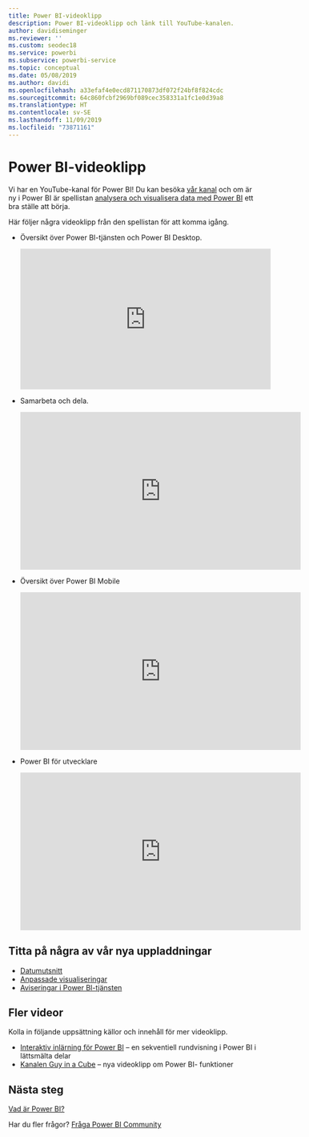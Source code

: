 ```yaml
---
title: Power BI-videoklipp
description: Power BI-videoklipp och länk till YouTube-kanalen.
author: davidiseminger
ms.reviewer: ''
ms.custom: seodec18
ms.service: powerbi
ms.subservice: powerbi-service
ms.topic: conceptual
ms.date: 05/08/2019
ms.author: davidi
ms.openlocfilehash: a33efaf4e0ecd871170873df072f24bf8f824cdc
ms.sourcegitcommit: 64c860fcbf2969bf089cec358331a1fc1e0d39a8
ms.translationtype: HT
ms.contentlocale: sv-SE
ms.lasthandoff: 11/09/2019
ms.locfileid: "73871161"
---
```

# <a name="power-bi-videos"></a>Power BI-videoklipp
Vi har en YouTube-kanal för Power BI! Du kan besöka [vår kanal](https://www.youtube.com/user/mspowerbi/videos) och om är ny i Power BI är spellistan [analysera och visualisera data med Power BI](https://www.youtube.com/playlist?list=PL1N57mwBHtN0JFoKSR0n-tBkUJHeMP2cP) ett bra ställe att börja.

Här följer några videoklipp från den spellistan för att komma igång.

* Översikt över Power BI-tjänsten och Power BI Desktop.
  
  <iframe width="500" height="281" src="https://www.youtube.com/embed/l2wy4XgQIu0" frameborder="0" allowfullscreen></iframe>
* Samarbeta och dela.
  
  <iframe width="560" height="315" src="https://www.youtube.com/embed/5DABLeJzQYM" frameborder="0" allow="autoplay; encrypted-media" allowfullscreen></iframe>
* Översikt över Power BI Mobile
  
  <iframe width="560" height="315" src="https://www.youtube.com/embed/07uBWhaCo78" frameborder="0" allow="autoplay; encrypted-media" allowfullscreen></iframe>

* Power BI för utvecklare
  <iframe width="560" height="315" src="https://www.youtube.com/embed/47uXJW1GIUY" frameborder="0" allow="autoplay; encrypted-media" allowfullscreen></iframe>  

## <a name="watch-some-of-our-new-uploads"></a>Titta på några av vår nya uppladdningar
* [Datumutsnitt](https://youtu.be/V7i82ZZm0vw)
* [Anpassade visualiseringar](https://youtu.be/d-rXAJ3_uAo)
* [Aviseringar i Power BI-tjänsten](https://youtu.be/JbL2-HJ8clE)

## <a name="more-videos"></a>Fler videor
Kolla in följande uppsättning källor och innehåll för mer videoklipp.

* [Interaktiv inlärning för Power BI](https://powerbi.microsoft.com/guided-learning/) – en sekventiell rundvisning i Power BI i lättsmälta delar
* [Kanalen Guy in a Cube](https://www.youtube.com/channel/UCFp1vaKzpfvoGai0vE5VJ0w) – nya videoklipp om Power BI- funktioner

## <a name="next-steps"></a>Nästa steg
[Vad är Power BI?](fundamentals/power-bi-overview.md)

Har du fler frågor? [Fråga Power BI Community](https://community.powerbi.com/)

